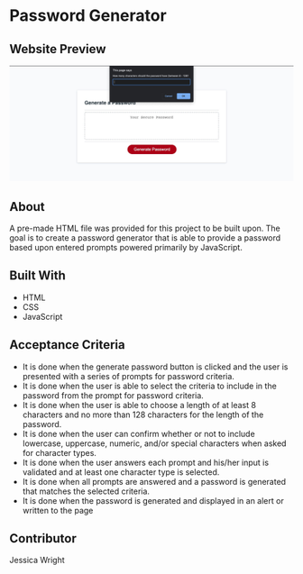 # Password Generator

## Website Preview
![Password Generator Screenshot](/assets/images/screenshot.jpeg)

## About
A pre-made HTML file was provided for this project to be built upon. The goal is to create a password generator that is able to provide a password based upon entered prompts powered primarily by JavaScript. 

## Built With
* HTML
* CSS
* JavaScript

## Acceptance Criteria
* It is done when the generate password button is clicked and the user is presented with a series of prompts for password criteria.
* It is done when the user is able to select the criteria to include in the password from the prompt for password criteria.
* It is done when the user is able to choose a length of at least 8 characters and no more than 128 characters for the length of the password.
* It is done when the user can confirm whether or not to include lowercase, uppercase, numeric, and/or special characters when asked for character types.
* It is done when the user answers each prompt and his/her input is validated and at least one character type is selected.
* It is done when all prompts are answered and a password is generated that matches the selected criteria. 
* It is done when the password is generated and displayed in an alert or written to the page

## Contributor
Jessica Wright